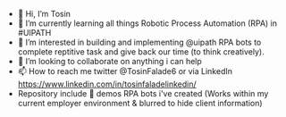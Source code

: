 - 👋 Hi, I’m Tosin
- 🌱 I’m currently learning all things Robotic Process Automation (RPA) in #UIPATH
- 👀 I’m interested in building and implementing @uipath RPA bots to complete reptitive task and give back our time (to think creatively).
- 💞️ I’m looking to collaborate on anything i can help
- 📫 How to reach me twitter @TosinFalade6 or via LinkedIn https://www.linkedin.com/in/tosinfaladelinkedin/
- Repository include 🎥 demos RPA bots i've created (Works within my current employer environment & blurred to hide client information)

<!---
OluwatosinF/OluwatosinF is a ✨ special ✨ repository because its `README.md` (this file) appears on your GitHub profile.
You can click the Preview link to take a look at your changes.
--->
